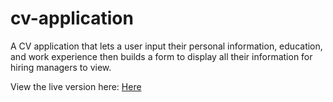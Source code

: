 # cv-application

A CV application that lets a user input their personal information, education, and work experience then builds a form to display all their information for hiring managers to view.

View the live version here: <a href="#">Here</a>
